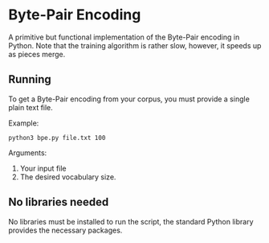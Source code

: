 # Byte-Pair Encoding

A primitive but functional implementation of the Byte-Pair encoding in Python.
Note that the training algorithm is rather slow, however, it speeds up as pieces merge.

## Running

To get a Byte-Pair encoding from your corpus, you must provide a single plain text file.

Example:

    python3 bpe.py file.txt 100

Arguments:
1. Your input file
2. The desired vocabulary size.

## No libraries needed

No libraries must be installed to run the script, the standard Python library provides the necessary packages.